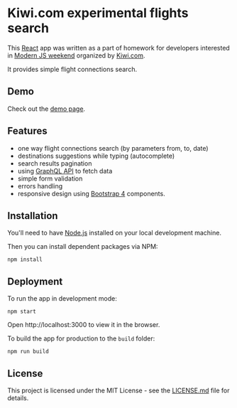 # Kiwi.com experimental flights search

This [React](https://reactjs.org/) app was written as a part of homework for developers interested in
[Modern JS weekend](https://jsweekend.cz/) organized by [Kiwi.com](https://www.kiwi.com/).

It provides simple flight connections search.

## Demo

Check out the [demo page](https://kiwi.krepa.cz/).

## Features

- one way flight connections search (by parameters from, to, date) 
- destinations suggestions while typing (autocomplete)
- search results pagination
- using [GraphQL API](https://kiwi-graphiql.now.sh/) to fetch data
- simple form validation
- errors handling
- responsive design using [Bootstrap 4](https://getbootstrap.com/) components.

## Installation

You'll need to have [Node.js](https://nodejs.org) installed on your local development machine.

Then you can install dependent packages via NPM:
```
npm install
```

## Deployment

To run the app in development mode:
```
npm start
```
Open http://localhost:3000 to view it in the browser.

To build the app for production to the `build` folder:
```
npm run build
```

## License

This project is licensed under the MIT License - see the [LICENSE.md](LICENSE.md) file for details.
